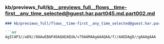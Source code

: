 ### kb/previews_full/kb__previews_full__flows__time-first__any_time_selected@guest.har.part045.md.part002.md

```md
### kb/previews_full/flows__time-first__any_time_selected@guest.har.part045.md (part 002)

```md
AgICAP3//wD9//8AAwEBAP4DAQAEAQUA/v79AAMAAgAAAQAA/f//AAEDAgD//gAAAgAAA
```

```

```
